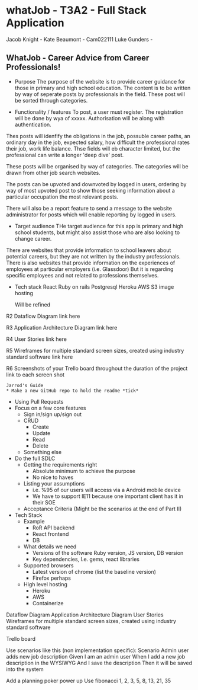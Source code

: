 # whatJob - T3A2 - Full Stack Application

Jacob Knight -
Kate Beaumont - Cam022111 
Luke Gunders - 

## WhatJob - Career Advice from Career Professionals!
- Purpose
The purpose of the website is to provide career guidance for those in primary and high school education. The content is to be written by way of seperate posts by professionals in the field. These post will be sorted through categories. 


- Functionality / features
To post, a user must register. The registration will be done by wya of xxxxx. Authorisation will be along with authentication.

Thes posts will idenfify the obligations in the job, possuble career paths, an ordinary day in the job, expected salary, how difficult the professional rates their job, work life balance. Thse fields will eb character limited, but the professional can write a longer 'deep dive' post.



These posts will be organised by way of categories. The categories will be drawn from other job search websites.

The posts can be upvoted and downvoted by logged in users, ordering by way of most upvoted post to show those seeking information about a particular occupation the most relevant posts.

There will also be a report feature to send a message to the website administrator for posts which will enable reporting by logged in  users.



- Target audience
THe target audience for this app is primary and high school students, but might also assist those who are also looking to change career.

There are websites that provide information to school leavers about potential careers, but they are not written by the industry professionals. There is also websites that provide information on the experiences of employees at particular employers (i.e. Glassdoor) But it is regarding specific employees and not related to professions themselves.


- Tech stack
    React
    Ruby on rails
    Postgresql
    Heroku
    AWS S3 image hosting

    Will be refined

R2	Dataflow Diagram
    link here

R3	Application Architecture Diagram
    link here

R4	User Stories
    link here

R5	Wireframes for multiple standard screen sizes, created using industry standard software
    link here

R6	Screenshots of your Trello board throughout the duration of the project
    link to each screen shot




    Jarrod's Guide
    * Make a new GitHub repo to hold the readme *tick*
* Using Pull Requests
* Focus on a few core features
    * Sign in/sign up/sign out
    * CRUD
        * Create
        * Update
        * Read
        * Delete
    * Something else
* Do the full SDLC
    * Getting the requirements right
        * Absolute minimum to achieve the purpose
        * No nice to haves
    * Listing your assumptions
        * i.e. %95 of our users will access via a Android mobile device
        * We have to support IE11 because one important client has it in their SOE
    * Acceptance Criteria (Might be the scenarios at the end of Part II)
* Tech Stack
    * Example
        * RoR API backend
        * React frontend
        * DB
    * What details we need
        * Versions of the software Ruby version, JS version, DB version
        * Key dependencies, I.e. gems, react libraries
    * Supported browsers
        * Latest version of chrome (list the baseline version)
        * Firefox perhaps
    * High level hosting
        * Heroku
        * AWS
        * Containerize

Dataflow Diagram
Application Architecture Diagram
User Stories
Wireframes for multiple standard screen sizes, created using industry standard software

Trello board

Use scenarios like this (non implementation specific):
Scenario Admin user adds new job description 
Given I am an admin user
When I add a new job description in the WYSIWYG
And I save the description
Then it will be saved into the system


Add a planning poker power up
Use fibonacci 1, 2, 3, 5, 8, 13, 21, 35